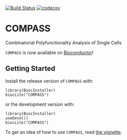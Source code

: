 [![Build Status](https://travis-ci.org/RGLab/COMPASS.png?branch=trunk)](https://travis-ci.org/RGLab/COMPASS)
[![codecov](https://codecov.io/gh/RGLab/COMPASS/branch/trunk/graph/badge.svg)](https://codecov.io/gh/RGLab/COMPASS)

COMPASS
=======

Combinatorial Polyfunctionality Analysis of Single Cells

`COMPASS` is now available on 
[Bioconductor](http://www.bioconductor.org/packages/devel/bioc/html/COMPASS.html)!

Getting Started
---------------

Install the release version of `COMPASS` with:

    library(BiocInstaller)
    biocLite("COMPASS")

or the development version with:

    library(BiocInstaller)
    useDevel()
    biocLite("COMPASS")

To get an idea of how to use `COMPASS`, read 
[the vignette](http://www.bioconductor.org/packages/devel/bioc/vignettes/COMPASS/inst/doc/COMPASS.html).
